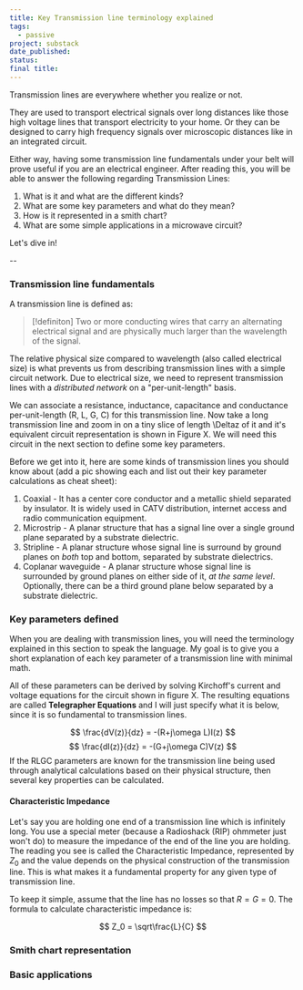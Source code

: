 ```yaml
---
title: Key Transmission line terminology explained
tags:
  - passive
project: substack
date_published: 
status: 
final title:
---
```

Transmission lines are everywhere whether you realize or not.

They are used to transport electrical signals over long distances like those high voltage lines that transport electricity to your home. Or they can be designed to carry high frequency signals over microscopic distances like in an integrated circuit.

Either way, having some transmission line fundamentals under your belt will prove useful if you are an electrical engineer. After reading this, you will be able to answer the following regarding Transmission Lines:

1. What is it and what are the different kinds?
2. What are some key parameters and what do they mean?
3. How is it represented in a smith chart?
4. What are some simple applications in a microwave circuit?

Let's dive in!

--
### Transmission line fundamentals

A transmission line is defined as:

> [!definiton]
Two or more conducting wires that carry an alternating electrical signal and are physically much larger than the wavelength of the signal.

The relative physical size compared to wavelength (also called electrical size) is what prevents us from describing transmission lines with a simple circuit network. Due to electrical size, we need to represent transmission lines with a *distributed network* on a "per-unit-length" basis. 

We can associate a resistance, inductance, capacitance and conductance per-unit-length (R, L, G, C) for this transmission line. Now take a long transmission line and zoom in on a tiny slice of length \Deltaz of it and it's equivalent circuit representation is shown in Figure X. We will need this circuit in the next section to define some key parameters.

Before we get into it, here are some kinds of transmission lines you should know about (add a pic showing each and list out their key parameter calculations as cheat sheet):

1. Coaxial - It has a center core conductor and a metallic shield separated by insulator. It is widely used in CATV distribution, internet access and radio communication equipment.
2. Microstrip - A planar structure that has a signal line over a single ground plane separated by a substrate dielectric.
3. Stripline - A planar structure whose signal line is surround by ground planes on *both* top and bottom, separated by substrate dielectrics.
4. Coplanar waveguide - A planar structure whose signal line is surrounded by ground planes on either side of it, *at the same level*. Optionally, there can be a third ground plane below separated by a substrate dielectric.

### Key parameters defined

When you are dealing with transmission lines, you will need the terminology explained in this section to speak the language. My goal is to give you a short explanation of each key parameter of a transmission line with minimal math.

All of these parameters can be derived by solving Kirchoff's current and voltage equations for the circuit shown in figure X. The resulting equations are called **Telegrapher Equations** and I will just specify what it is below, since it is so fundamental to transmission lines.

$$
\frac{dV(z)}{dz} = -(R+j\omega L)I(z)
$$
$$
\frac{dI(z)}{dz} = -(G+j\omega C)V(z)
$$
If the RLGC parameters are known for the transmission line being used through analytical calculations based on their physical structure, then several key properties can be calculated.
#### Characteristic Impedance

Let's say you are holding one end of a transmission line which is infinitely long. You use a special meter (because a Radioshack (RIP) ohmmeter just won't do) to measure the impedance of the end of the line you are holding. The reading you see is called the Characteristic Impedance, represented by $Z_0$ and the value depends on the physical construction of the transmission line. This is what makes it a fundamental property for any given type of transmission line.

To keep it simple, assume that the line has no losses so that $R=G=0$. The formula to calculate characteristic impedance is:

$$
Z_0 = \sqrt\frac{L}{C}
$$






### Smith chart representation

### Basic applications


